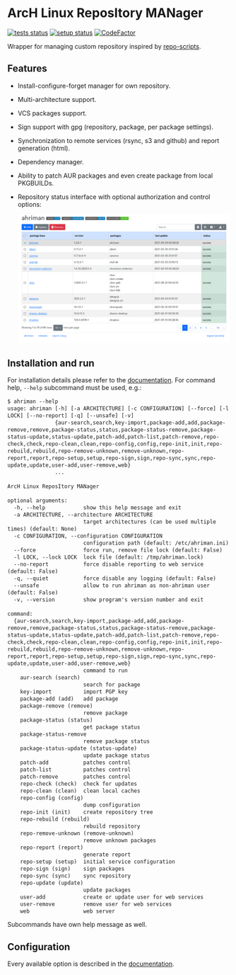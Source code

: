 # ArcH Linux ReposItory MANager

[![tests status](https://github.com/arcan1s/ahriman/actions/workflows/run-tests.yml/badge.svg)](https://github.com/arcan1s/ahriman/actions/workflows/run-tests.yml)
[![setup status](https://github.com/arcan1s/ahriman/actions/workflows/run-setup.yml/badge.svg)](https://github.com/arcan1s/ahriman/actions/workflows/run-setup.yml)
[![CodeFactor](https://www.codefactor.io/repository/github/arcan1s/ahriman/badge)](https://www.codefactor.io/repository/github/arcan1s/ahriman)

Wrapper for managing custom repository inspired by [repo-scripts](https://github.com/arcan1s/repo-scripts).

## Features

* Install-configure-forget manager for own repository.
* Multi-architecture support.
* VCS packages support.
* Sign support with gpg (repository, package, per package settings).
* Synchronization to remote services (rsync, s3 and github) and report generation (html).
* Dependency manager.
* Ability to patch AUR packages and even create package from local PKGBUILDs.
* Repository status interface with optional authorization and control options:

    ![web interface](web.png)

## Installation and run

For installation details please refer to the [documentation](docs/setup.md). For command help, `--help` subcommand must be used, e.g.:

```shell
$ ahriman --help
usage: ahriman [-h] [-a ARCHITECTURE] [-c CONFIGURATION] [--force] [-l LOCK] [--no-report] [-q] [--unsafe] [-v]
               {aur-search,search,key-import,package-add,add,package-remove,remove,package-status,status,package-status-remove,package-status-update,status-update,patch-add,patch-list,patch-remove,repo-check,check,repo-clean,clean,repo-config,config,repo-init,init,repo-rebuild,rebuild,repo-remove-unknown,remove-unknown,repo-report,report,repo-setup,setup,repo-sign,sign,repo-sync,sync,repo-update,update,user-add,user-remove,web}
               ...

ArcH Linux ReposItory MANager

optional arguments:
  -h, --help            show this help message and exit
  -a ARCHITECTURE, --architecture ARCHITECTURE
                        target architectures (can be used multiple times) (default: None)
  -c CONFIGURATION, --configuration CONFIGURATION
                        configuration path (default: /etc/ahriman.ini)
  --force               force run, remove file lock (default: False)
  -l LOCK, --lock LOCK  lock file (default: /tmp/ahriman.lock)
  --no-report           force disable reporting to web service (default: False)
  -q, --quiet           force disable any logging (default: False)
  --unsafe              allow to run ahriman as non-ahriman user (default: False)
  -v, --version         show program's version number and exit

command:
  {aur-search,search,key-import,package-add,add,package-remove,remove,package-status,status,package-status-remove,package-status-update,status-update,patch-add,patch-list,patch-remove,repo-check,check,repo-clean,clean,repo-config,config,repo-init,init,repo-rebuild,rebuild,repo-remove-unknown,remove-unknown,repo-report,report,repo-setup,setup,repo-sign,sign,repo-sync,sync,repo-update,update,user-add,user-remove,web}
                        command to run
    aur-search (search)
                        search for package
    key-import          import PGP key
    package-add (add)   add package
    package-remove (remove)
                        remove package
    package-status (status)
                        get package status
    package-status-remove
                        remove package status
    package-status-update (status-update)
                        update package status
    patch-add           patches control
    patch-list          patches control
    patch-remove        patches control
    repo-check (check)  check for updates
    repo-clean (clean)  clean local caches
    repo-config (config)
                        dump configuration
    repo-init (init)    create repository tree
    repo-rebuild (rebuild)
                        rebuild repository
    repo-remove-unknown (remove-unknown)
                        remove unknown packages
    repo-report (report)
                        generate report
    repo-setup (setup)  initial service configuration
    repo-sign (sign)    sign packages
    repo-sync (sync)    sync repository
    repo-update (update)
                        update packages
    user-add            create or update user for web services
    user-remove         remove user for web services
    web                 web server
```

Subcommands have own help message as well.

## Configuration

Every available option is described in the [documentation](docs/configuration.md).
